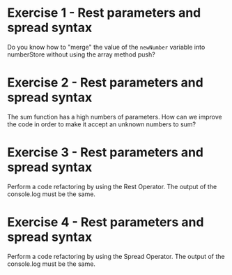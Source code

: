 # Exercise 1 - Rest parameters and spread syntax

Do you know how to "merge" the value of the `newNumber` variable into numberStore without using the array method push?

# Exercise 2 - Rest parameters and spread syntax

The sum function has a high numbers of parameters. How can we improve the code in order to make it accept an unknown numbers to sum?

# Exercise 3 - Rest parameters and spread syntax

Perform a code refactoring by using the Rest Operator. The output of the console.log must be the same.

# Exercise 4 - Rest parameters and spread syntax

Perform a code refactoring by using the Spread Operator. The output of the console.log must be the same.
